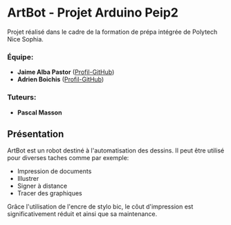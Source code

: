 # ArtBot - Projet Arduino Peip2

Projet réalisé dans le cadre de la formation de prépa intégrée de Polytech Nice Sophia.

### Équipe:

- **Jaime Alba Pastor** ([Profil-GitHub](https://github.com/jaimealbapastor))
- **Adrien Boichis** ([Profil-GitHub](https://github.com/Adrien295))

### Tuteurs:

- **Pascal Masson**

## Présentation

ArtBot est un robot destiné à l'automatisation des dessins. Il peut être utilisé pour diverses taches comme par exemple:

- Impression de documents
- Illustrer
- Signer à distance
- Tracer des graphiques

Grâce l'utilisation de l'encre de stylo bic, le côut d'impression est significativement réduit et ainsi que sa maintenance.
